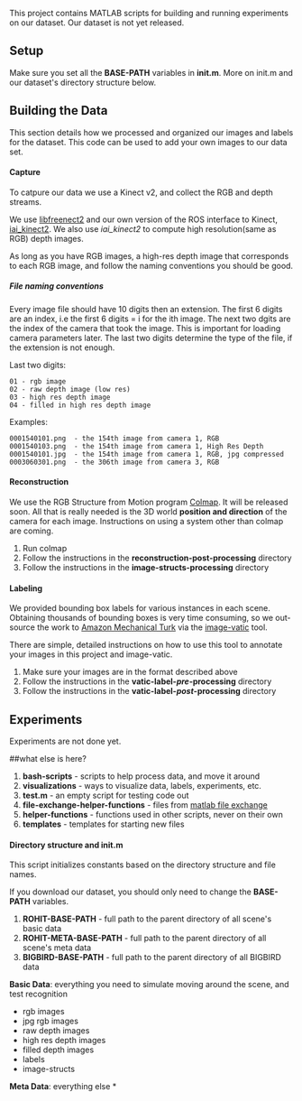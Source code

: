 This project contains MATLAB scripts for building and running experiments on our dataset. 
Our dataset is not yet released.


## Setup
Make sure you set all the __BASE-PATH__ variables in **init.m**. More on init.m and our dataset's
directory structure below.

## Building the Data

This section details how we processed and organized our images and labels for the dataset.
This code can be used to add your own images to our data set.


#### Capture

To catpure our data we use a Kinect v2, and collect the RGB and depth streams. 

We use [libfreenect2](https://github.com/OpenKinect/libfreenect2) and our own version of the ROS interface to Kinect, [iai_kinect2](https://github.com/pammirato/iai_kinect2). We also use *iai_kinect2* to compute high resolution(same as RGB) depth images. 


As long as you have RGB images, a high-res depth image that corresponds to each RGB image, and follow the naming conventions you should be good.

##### File naming conventions
Every image file should have 10 digits then an extension.
The first 6 digits are an index, i.e the first 6 digits = i for the ith image.
The next two dgits are the index of the camera that took the image. This is important for loading camera parameters later.
The last two digits determine the type of the file, if the extension is not enough.

Last two digits:

    01 - rgb image
    02 - raw depth image (low res)
    03 - high res depth image
    04 - filled in high res depth image



Examples:

    0001540101.png  - the 154th image from camera 1, RGB
    0001540103.png  - the 154th image from camera 1, High Res Depth
    0001540101.jpg  - the 154th image from camera 1, RGB, jpg compressed
    0003060301.png  - the 306th image from camera 3, RGB
 

#### Reconstruction
We use the RGB Structure from Motion program [Colmap](https://github.com/colmap/colmap). It will be released soon. All that is really needed is the 3D world **position and direction** of the camera for each image. Instructions on using a system other than colmap are coming.



1. Run colmap
1. Follow the instructions in the **reconstruction-post-processing** directory
1. Follow the instructions in the **image-structs-processing** directory




#### Labeling
We provided bounding box labels for various instances in each scene.
 Obtaining thousands of bounding boxes is very time consuming, so we out-source 
the work to [Amazon Mechanical Turk](https://www.mturk.com/mturk/welcome) via the 
[image-vatic](https://github.com/pammirato/image_vatic) tool. 


There are simple, detailed instructions on how to use this tool to annotate your images in this 
project and image-vatic. 

1. Make sure your images are in the format described above
1. Follow the instructions in the **vatic-label-_pre_-processing** directory
1. Follow the instructions in the **vatic-label-_post_-processing** directory






## Experiments
Experiments are not done yet.







##what else is here?
1. **bash-scripts**  - scripts to help process data, and move it around
1. **visualizations**  - ways to visualize data, labels, experiments, etc. 
1. **test.m**  - an empty script for testing code out
1. **file-exchange-helper-functions** - files from [matlab file exchange](http://www.mathworks.com/matlabcentral/fileexchange/)
1. **helper-functions** - functions used in other scripts, never on their own
1. **templates** - templates for starting new files



#### Directory structure and  init.m
This script initializes constants based on the directory structure and file names.

If you download our dataset, you should only need to change the __BASE-PATH__ variables.

1. **ROHIT-BASE-PATH** - full path to the parent directory of all scene's basic data
1. **ROHIT-META-BASE-PATH** - full path to the parent directory of all scene's meta data
1. **BIGBIRD-BASE-PATH** - full path to the parent directory of all BIGBIRD data
  


**Basic Data**:  everything you need to simulate moving around the scene, and test recognition
  * rgb images
  * jpg rgb images
  * raw depth images
  * high res depth images
  * filled depth images
  * labels
  * image-structs
 
**Meta Data**:  everything else
  *


 
